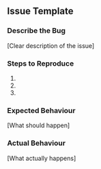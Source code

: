 ## Issue Template

### Describe the Bug
[Clear description of the issue]

### Steps to Reproduce
1. 
2. 
3. 

### Expected Behaviour
[What should happen]

### Actual Behaviour
[What actually happens]
